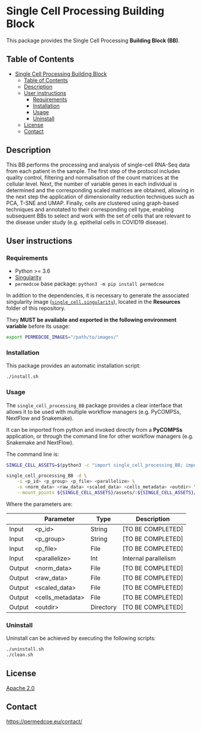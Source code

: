 # Single Cell Processing Building Block

This package provides the Single Cell Processing **Building Block (BB)**.

## Table of Contents

- [Single Cell Processing Building Block](#single-cell-processing-building-block)
  - [Table of Contents](#table-of-contents)
  - [Description](#description)
  - [User instructions](#user-instructions)
    - [Requirements](#requirements)
    - [Installation](#installation)
    - [Usage](#usage)
    - [Uninstall](#uninstall)
  - [License](#license)
  - [Contact](#contact)

## Description

This BB performs the processing and analysis of single-cell RNA-Seq data from each patient in the sample.  The first step of the protocol includes quality control, filtering and normalisation of the count matrices at the cellular level. Next, the number of variable genes in each individual is determined and the corresponding scaled matrices are obtained, allowing in the next step the application of dimensionality reduction techniques such as PCA, T-SNE and UMAP. Finally, cells are clustered using graph-based techniques and annotated to their corresponding cell type, enabling subsequent BBs to select and work with the set of cells that are relevant to the disease under study (e.g. epithelial cells in COVID19 disease).

## User instructions

### Requirements

- Python >= 3.6
- [Singularity](https://singularity.lbl.gov/docs-installation)
- `permedcoe` base package: `python3 -m pip install permedcoe`

In addtion to the dependencies, it is necessary to generate the associated
singularity image ([`single_cell.singularity`](../Resources/images/single_cell.singularity)),
located in the **Resources** folder of this repository.

They **MUST be available and exported in the following environment variable**
before its usage:

```bash
export PERMEDCOE_IMAGES="/path/to/images/"
```

### Installation

This package provides an automatic installation script:

```bash
./install.sh
```

### Usage

The `single_cell_processing_BB` package provides a clear interface that allows
it to be used with multiple workflow managers (e.g. PyCOMPSs, NextFlow and
Snakemake).

It can be imported from python and invoked directly from a **PyCOMPSs**
application, or through the command line for other workflow managers
(e.g. Snakemake and NextFlow).

The command line is:

```bash
SINGLE_CELL_ASSETS=$(python3 -c "import single_cell_processing_BB; import os; print(os.path.dirname(single_cell_processing_BB.__file__))")

single_cell_processing_BB -d \
    -i <p_id> <p_group> <p_file> <parallelize> \
    -o <norm_data> <raw_data> <scaled_data> <cells_metadata> <outdir> \
    --mount_points ${SINGLE_CELL_ASSETS}/assets/:${SINGLE_CELL_ASSETS}/assets/
```

Where the parameters are:

|        | Parameter         | Type      | Description                                             |
|--------|-------------------|-----------|---------------------------------------------------------|
| Input  | \<p_id>           | String    | [TO BE COMPLETED]                                       |
| Input  | \<p_group>        | String    | [TO BE COMPLETED]                                       |
| Input  | \<p_file>         | File      | [TO BE COMPLETED]                                       |
| Input  | \<parallelize>    | Int       | Internal parallelism                                    |
| Output | \<norm_data>      | File      | [TO BE COMPLETED]                                       |
| Output | \<raw_data>       | File      | [TO BE COMPLETED]                                       |
| Output | \<scaled_data>    | File      | [TO BE COMPLETED]                                       |
| Output | \<cells_metadata> | File      | [TO BE COMPLETED]                                       |
| Output | \<outdir>         | Directory | [TO BE COMPLETED]                                       |

### Uninstall

Uninstall can be achieved by executing the following scripts:

```bash
./uninstall.sh
./clean.sh
```

## License

[Apache 2.0](https://www.apache.org/licenses/LICENSE-2.0)

## Contact

<https://permedcoe.eu/contact/>
